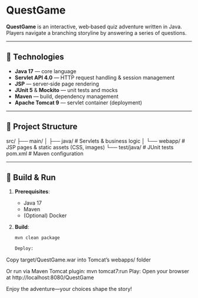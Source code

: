 # QuestGame

**QuestGame** is an interactive, web‑based quiz adventure written in Java. Players navigate a branching storyline by answering a series of questions.

---

## 🔧 Technologies

- **Java 17** — core language  
- **Servlet API 4.0** — HTTP request handling & session management  
- **JSP** — server‑side page rendering  
- **JUnit 5** & **Mockito** — unit tests and mocks  
- **Maven** — build, dependency management  
- **Apache Tomcat 9** — servlet container (deployment)

---

## 📂 Project Structure
src/
├── main/
│ ├── java/ # Servlets & business logic
│ └── webapp/ # JSP pages & static assets (CSS, images)
└── test/java/ # JUnit tests
pom.xml # Maven configuration

---

## 🚀 Build & Run

1. **Prerequisites**:  
   - Java 17  
   - Maven  
   - (Optional) Docker  

2. **Build**:
   ```bash
   mvn clean package

   Deploy:

Copy target/QuestGame.war into Tomcat’s webapps/ folder

Or run via Maven Tomcat plugin:
mvn tomcat7:run
Play:
Open your browser at http://localhost:8080/QuestGame

Enjoy the adventure—your choices shape the story!
